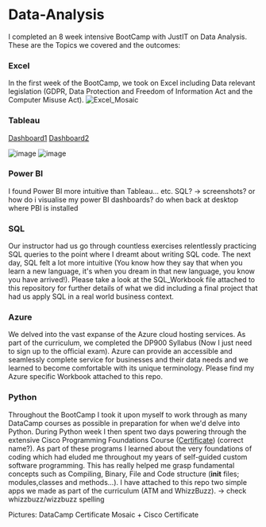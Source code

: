 # Data-Analysis

I completed an 8 week intensive BootCamp with JustIT on Data Analysis. These are the Topics we covered and the outcomes:

### Excel
In the first week of the BootCamp, we took on Excel including Data relevant legislation (GDPR, Data Protection and Freedom of Information Act and the Computer Misuse Act).
![Excel_Mosaic](https://github.com/user-attachments/assets/33d13581-1358-4c29-bf0d-83f104e4c6a9)

### Tableau
[Dashboard1](https://public.tableau.com/views/Book1_17416920957080/Week2Day2?:language=en-GB&:sid=&:redirect=auth&assignmentId=e9a319ab-ec53-43cf-af93-fc868d89f86f&classId=1a5d146d-6555-40b8-a8c1-7c0390ea912c&submissionId=ed4726f4-3a85-107e-7f65-7e864d7c607b&publish=yes&:display_count=n&:origin=viz_share_link)
[Dashboard2](https://public.tableau.com/views/JustIt_Tableau_Week2_Day1/UK2011-2014EmploymentDashboard?:language=en-GB&:sid=&:redirect=auth&:display_count=n&:origin=viz_share_link)

![image](https://github.com/user-attachments/assets/2c4eb933-064b-4826-86f5-d9b8d4f0bce4)
![image](https://github.com/user-attachments/assets/36283144-ac69-4b9b-b81d-2325f5c7b4c8)


### Power BI
I found Power BI more intuitive than Tableau... etc. SQL?
-> screenshots? or how do i visualise my power BI dashboards? do when back at desktop where PBI is installed


### SQL
Our instructor had us go through countless exercises relentlessly practicing SQL queries to the point where I dreamt about writing SQL code. The next day, SQL felt a lot more intuitive (You know how they say that when you learn a new language, it's when you dream in that new language, you know you have arrived!). Please take a look at the SQL_Workbook file attached to this repository for further details of what we did including a final project that had us apply SQL in a real world business context.

### Azure
We delved into the vast expanse of the Azure cloud hosting services. As part of the curriculum, we completed the DP900 Syllabus (Now I just need to sign up to the official exam). Azure can provide an accessible and seamlessly complete service for businesses and their data needs and we learned to become comfortable with its unique terminology. Please find my Azure specific Workbook attached to this repo.

### Python
Throughout the BootCamp I took it upon myself to work through as many DataCamp courses as possible in preparation for when we'd delve into Python. During Python week I then spent two days powering through the extensive Cisco Programming Foundations Course ([Certificate](https://www.credly.com/badges/3496a9b7-b60d-400c-a8d1-b161e407ab1d/public_url)) (correct name?). As part of these programs I learned about the very foundations of coding which had eluded me throughout my years of self-guided custom software programming. This has really helped me grasp fundamental concepts such as Compiling, Binary, File and Code structure (__init__ files; modules,classes and methods...). I have attached to this repo two simple apps we made as part of the curriculum (ATM and WhizzBuzz). -> check whizzbuzz/wizzbuzz spelling

Pictures:
DataCamp Certificate Mosaic + Cisco Certificate




